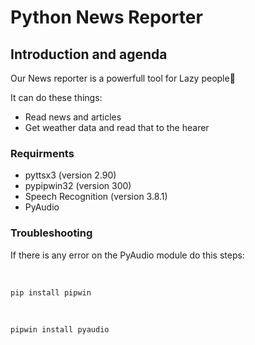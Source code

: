 # Python News Reporter

## Introduction and agenda

Our News reporter is a powerfull tool for Lazy people🤣

It can do these things:

- Read news and articles
- Get weather data and read that to the hearer 

### Requirments 

- pyttsx3 (version 2.90)
- pypipwin32 (version 300)
- Speech Recognition (version 3.8.1)
- PyAudio

### Troubleshooting

If there is any error on the PyAudio module do this steps:

<br />

`pip install pipwin`

<br />

`pipwin install pyaudio`

